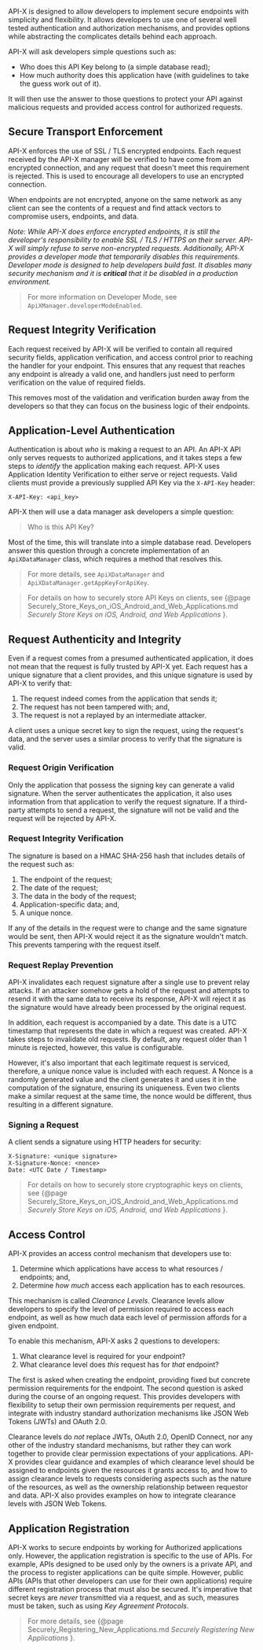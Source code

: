 API-X is designed to allow developers to implement secure endpoints with simplicity and flexibility. It allows developers to use one of several well tested authentication and authorization mechanisms, and provides options while abstracting the complicates details behind each approach.

API-X will ask developers simple questions such as:

- Who does this API Key belong to (a simple database read);
- How much authority does this application have (with guidelines to take the guess work out of it).

It will then use the answer to those questions to protect your API against malicious requests and provided access control for authorized requests.

## Secure Transport Enforcement

API-X enforces the use of SSL / TLS encrypted endpoints. Each request received by the API-X manager will be verified to have come from an encrypted connection, and any request that doesn't meet this requirement is rejected. This is used to encourage all developers to use an encrypted connection.

When endpoints are not encrypted, anyone on the same network as any client can see the contents of a request and find attack vectors to compromise users, endpoints, and data.

_Note: While API-X does enforce encrypted endpoints, it is still the developer's responsibility to enable SSL / TLS / HTTPS on their server. API-X will simply refuse to serve non-encrypted requests. Additionally, API-X provides a developer mode that temporarily disables this requirements. Developer mode is designed to help developers build fast. It disables many security mechanism and it is **critical** that it be disabled in a production environment._

> For more information on Developer Mode, see `ApiXManager.developerModeEnabled`.

## Request Integrity Verification

Each request received by API-X will be verified to contain all required security fields, application verification, and access control prior to reaching the handler for your endpoint. This ensures that any request that reaches any endpoint is already a valid one, and handlers just need to perform verification on the value of required fields.

This removes most of the validation and verification burden away from the developers so that they can focus on the business logic of their endpoints.

## Application-Level Authentication

Authentication is about _who_ is making a request to an API. An API-X API only serves requests to authorized applications, and it takes steps a few steps to _identify_ the application making each request. API-X uses Application Identity Verification to either serve or reject requests. Valid clients must provide a previously supplied API Key via the `X-API-Key` header:

```
X-API-Key: <api_key>
```

API-X then will use a data manager ask developers a simple question:

> Who is this API Key?

Most of the time, this will translate into a simple database read. Developers answer this question through a concrete implementation of an `ApiXDataManager` class, which requires a method that resolves this.

> For more details, see `ApiXDataManager` and `ApiXDataManager.getAppKeyForApiKey`.

> For details on how to securely store API Keys on clients, see {@page Securely_Store_Keys_on_iOS_Android_and_Web_Applications.md _Securely Store Keys on iOS, Android, and Web Applications_ }.

## Request Authenticity and Integrity

Even if a request comes from a presumed authenticated application, it does not mean that the request is fully trusted by API-X yet. Each request has a unique signature that a client provides, and this unique signature is used by API-X to verify that:
1. The request indeed comes from the application that sends it;
2. The request has not been tampered with; and,
3. The request is not a replayed by an intermediate attacker.

A client uses a unique secret key to sign the request, using the request's data, and the server uses a similar process to verify that the signature is valid.

### Request Origin Verification

Only the application that possess the signing key can generate a valid signature. When the server authenticates the application, it also uses information from that application to verify the request signature. If a third-party attempts to send a request, the signature will not be valid and the request will be rejected by API-X.

### Request Integrity Verification

The signature is based on a HMAC SHA-256 hash that includes details of the request such as:
1. The endpoint of the request;
2. The date of the request;
3. The data in the body of the request;
4. Application-specific data; and,
5. A unique nonce.

If any of the details in the request were to change and the same signature would be sent, then API-X would reject it as the signature wouldn't match. This prevents tampering with the request itself.

### Request Replay Prevention

API-X invalidates each request signature after a single use to prevent relay attacks. If an attacker somehow gets a hold of the request and attempts to resend it with the same data to receive its response, API-X will reject it as the signature would have already been processed by the original request.

In addition, each request is accompanied by a date. This date is a UTC timestamp that represents the date in which a request was created. API-X takes steps to invalidate old requests. By default, any request older than 1 minute is rejected, however, this value is configurable.

However, it's also important that each legitimate request is serviced, therefore, a unique nonce value is included with each request. A Nonce is a randomly generated value and the client generates it and uses it in the computation of the signature, ensuring its uniqueness. Even two clients make a similar request at the same time, the nonce would be different, thus resulting in a different signature.

### Signing a Request

A client sends a signature using HTTP headers for security:

```
X-Signature: <unique signature>
X-Signature-Nonce: <nonce>
Date: <UTC Date / Timestamp>
```

> For details on how to securely store cryptographic keys on clients, see {@page Securely_Store_Keys_on_iOS_Android_and_Web_Applications.md _Securely Store Keys on iOS, Android, and Web Applications_ }.

## Access Control

API-X provides an access control mechanism that developers use to:
1. Determine which applications have access to what resources / endpoints; and,
2. Determine _how much_ access each application has to each resources.

This mechanism is called _Clearance Levels_. Clearance levels allow developers to specify the level of permission required to access each endpoint, as well as how much data each level of permission affords for a given endpoint.

To enable this mechanism, API-X asks 2 questions to developers:
1. What clearance level is required for your endpoint?
2. What clearance level does _this_ request has for _that_ endpoint?

The first is asked when creating the endpoint, providing fixed but concrete permission requirements for the endpoint. The second question is asked during the course of an ongoing request. This provides developers with flexibility to setup their own permission requirements per request, and integrate with industry standard authorization mechanisms like JSON Web Tokens (JWTs) and OAuth 2.0.

Clearance levels do _not_ replace JWTs, OAuth 2.0, OpenID Connect, nor any other of the industry standard mechanisms, but rather they can work together to provide clear permission expectations of your applications. API-X provides clear guidance and examples of which clearance level should be assigned to endpoints given the resources it grants access to, and how to assign clearance levels to requests considering aspects such as the nature of the resources, as well as the ownership relationship between requestor and data. API-X also provides examples on how to integrate clearance levels with JSON Web Tokens.

## Application Registration

API-X works to secure endpoints by working for Authorized applications only. However, the application registration is specific to the use of APIs. For example, APIs designed to be used only by the owners is a private API, and the process to register applications can be quite simple. However, public APIs (APIs that other developers can use for their own applications) require different registration process that must also be secured. It's imperative that secret keys are _never_ transmitted via a request, and as such, measures must be taken, such as using _Key Agreement Protocols_.

> For more details, see {@page Securely_Registering_New_Applications.md _Securely Registering New Applications_ }.

